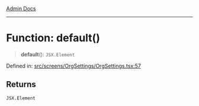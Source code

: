 [Admin Docs](/)

***

# Function: default()

> **default**(): `JSX.Element`

Defined in: [src/screens/OrgSettings/OrgSettings.tsx:57](https://github.com/PalisadoesFoundation/talawa-admin/blob/main/src/screens/OrgSettings/OrgSettings.tsx#L57)

## Returns

`JSX.Element`
